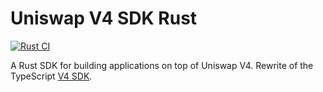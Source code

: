 # Uniswap V4 SDK Rust

[![Rust CI](https://github.com/shuhuiluo/uniswap-v4-sdk-rs/actions/workflows/rust.yml/badge.svg)](https://github.com/shuhuiluo/uniswap-v4-sdk-rs/actions/workflows/rust.yml)

A Rust SDK for building applications on top of Uniswap V4. Rewrite of the
TypeScript [V4 SDK](https://github.com/Uniswap/sdks).